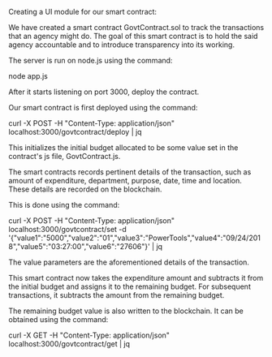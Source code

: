Creating a UI module for our smart contract: 



We have created a smart contract GovtContract.sol to track the transactions that an agency might do. The goal of this smart contract is to hold the said agency accountable and to introduce transparency into its working.

The server is run on node.js using the command:

node app.js

After it starts listening on port 3000, deploy the contract.

Our smart contract is first deployed using the command:

curl -X POST -H "Content-Type: application/json" localhost:3000/govtcontract/deploy | jq

This initializes the initial budget allocated to be some value set in the contract's js file, GovtContract.js.

The smart contracts records pertinent details of the transaction, such as amount of expenditure, department, purpose, date, time and location. These details are recorded on the blockchain.

This is done using the command:

curl -X POST -H "Content-Type: application/json" localhost:3000/govtcontract/set -d '{"value1":"5000","value2":"01","value3":"PowerTools","value4":"09/24/2018","value5":"03:27:00","value6":"27606"}' | jq

The value parameters are the aforementioned details of the transaction.

This smart contract now takes the expenditure amount and subtracts it from the initial budget and assigns it to the remaining budget. For subsequent transactions, it subtracts the amount from the remaining budget.

The remaining budget value is also written to the blockchain. It can be obtained using the command:

curl -X GET -H "Content-Type: application/json" localhost:3000/govtcontract/get | jq
